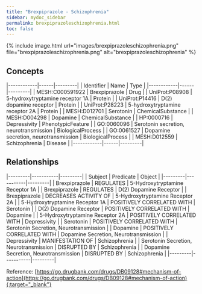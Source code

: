 ```yaml
---
title: "Brexpiprazole - Schizophrenia"
sidebar: mydoc_sidebar
permalink: brexpiprazoleschizophrenia.html
toc: false 
---
```


{% include image.html url="images/brexpiprazoleschizophrenia.png" file="brexpiprazoleschizophrenia.png" alt="brexpiprazoleschizophrenia" %}

## Concepts

|------------|------|---------|
| Identifier | Name | Type    |
|------------|------|---------|
| MESH:C000591922 | Brexpiprazole | Drug |
| UniProt:P08908 | 5-hydroxytryptamine receptor 1A | Protein |
| UniProt:P14416 | D(2) dopamine receptor | Protein |
| UniProt:P28223 | 5-hydroxytryptamine receptor 2A | Protein |
| MESH:D012701 | Serotonin | ChemicalSubstance |
| MESH:D004298 | Dopamine | ChemicalSubstance |
| HP:0000716 | Depressivity | PhenotypicFeature |
| GO:0060096 | Serotonin secretion, neurotransmission | BiologicalProcess |
| GO:0061527 | Dopamine secretion, neurotransmission | BiologicalProcess |
| MESH:D012559 | Schizophrenia | Disease |
|------------|------|---------|

## Relationships

|---------|-----------|---------|
| Subject | Predicate | Object  |
|---------|-----------|---------|
| Brexpiprazole | REGULATES | 5-Hydroxytryptamine Receptor 1A |
| Brexpiprazole | REGULATES | D(2) Dopamine Receptor |
| Brexpiprazole | DECREASES ACTIVITY OF | 5-Hydroxytryptamine Receptor 2A |
| 5-Hydroxytryptamine Receptor 1A | POSITIVELY CORRELATED WITH | Serotonin |
| D(2) Dopamine Receptor | POSITIVELY CORRELATED WITH | Dopamine |
| 5-Hydroxytryptamine Receptor 2A | POSITIVELY CORRELATED WITH | Depressivity |
| Serotonin | POSITIVELY CORRELATED WITH | Serotonin Secretion, Neurotransmission |
| Dopamine | POSITIVELY CORRELATED WITH | Dopamine Secretion, Neurotransmission |
| Depressivity | MANIFESTATION OF | Schizophrenia |
| Serotonin Secretion, Neurotransmission | DISRUPTED BY | Schizophrenia |
| Dopamine Secretion, Neurotransmission | DISRUPTED BY | Schizophrenia |
|---------|-----------|---------|

Reference: [https://go.drugbank.com/drugs/DB09128#mechanism-of-action](https://go.drugbank.com/drugs/DB09128#mechanism-of-action){:target="_blank"}